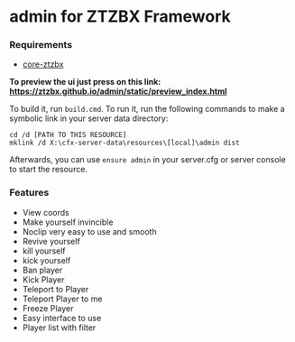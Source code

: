 # admin for ZTZBX Framework

### **Requirements**
- [core-ztzbx](https://github.com/ZTZBX/core-ztzbx)

**To preview the ui just press on this link: https://ztzbx.github.io/admin/static/preview_index.html**

To build it, run `build.cmd`. To run it, run the following commands to make a symbolic link in your server data directory:

```dos
cd /d [PATH TO THIS RESOURCE]
mklink /d X:\cfx-server-data\resources\[local]\admin dist
```

Afterwards, you can use `ensure admin` in your server.cfg or server console to start the resource.

### Features

- View coords
- Make yourself invincible
- Noclip very easy to use and smooth
- Revive yourself 
- kill yourself 
- kick yourself 
- Ban player
- Kick Player
- Teleport to Player
- Teleport Player to me
- Freeze Player
- Easy interface to use
- Player list with filter 
